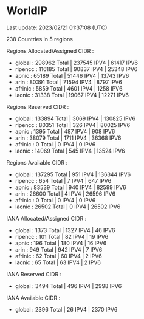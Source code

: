 # WorldIP

Last update: 2023/02/21 01:37:08 (UTC)

238 Countries in 5 regions

Regions Allocated/Assigned CIDR :

- global : 298962 Total | 237545 IPV4 | 61417 IPV6
- ripencc : 116185 Total | 90837 IPV4 | 25348 IPV6
- apnic : 65189 Total | 51446 IPV4 | 13743 IPV6
- arin : 80391 Total | 71594 IPV4 | 8797 IPV6
- afrinic : 5859 Total | 4601 IPV4 | 1258 IPV6
- lacnic : 31338 Total | 19067 IPV4 | 12271 IPV6

Regions Reserved CIDR :

- global : 133894 Total | 3069 IPV4 | 130825 IPV6
- ripencc : 80351 Total | 326 IPV4 | 80025 IPV6
- apnic : 1395 Total | 487 IPV4 | 908 IPV6
- arin : 38079 Total | 1711 IPV4 | 36368 IPV6
- afrinic : 0 Total | 0 IPV4 | 0 IPV6
- lacnic : 14069 Total | 545 IPV4 | 13524 IPV6

Regions Available CIDR :

- global : 137295 Total | 951 IPV4 | 136344 IPV6
- ripencc : 654 Total | 7 IPV4 | 647 IPV6
- apnic : 83539 Total | 940 IPV4 | 82599 IPV6
- arin : 26600 Total | 4 IPV4 | 26596 IPV6
- afrinic : 0 Total | 0 IPV4 | 0 IPV6
- lacnic : 26502 Total | 0 IPV4 | 26502 IPV6

IANA Allocated/Assigned CIDR :

- global : 1373 Total | 1327 IPV4 | 46 IPV6
- ripencc : 101 Total | 82 IPV4 | 19 IPV6
- apnic : 196 Total | 180 IPV4 | 16 IPV6
- arin : 949 Total | 942 IPV4 | 7 IPV6
- afrinic : 62 Total | 60 IPV4 | 2 IPV6
- lacnic : 65 Total | 63 IPV4 | 2 IPV6

IANA Reserved CIDR :

- global : 3494 Total | 496 IPV4 | 2998 IPV6

IANA Available CIDR :

- global : 2396 Total | 26 IPV4 | 2370 IPV6
